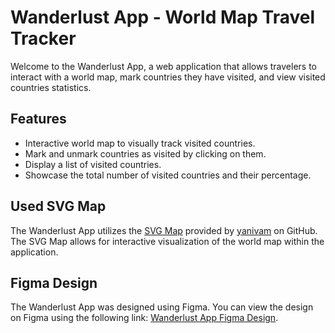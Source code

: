 # Wanderlust App - World Map Travel Tracker

Welcome to the Wanderlust App, a web application that allows travelers to interact with a world map, mark countries they have visited, and view visited countries statistics.

## Features

- Interactive world map to visually track visited countries.
- Mark and unmark countries as visited by clicking on them.
- Display a list of visited countries.
- Showcase the total number of visited countries and their percentage.

## Used SVG Map

The Wanderlust App utilizes the [SVG Map](https://yanivam.github.io/react-svg-worldmap/) provided by [yanivam](https://github.com/yanivam) on GitHub. The SVG Map allows for interactive visualization of the world map within the application.

## Figma Design

The Wanderlust App was designed using Figma. You can view the design on Figma using the following link: [Wanderlust App Figma Design](https://www.figma.com/file/YaDG0CWHw3ytz2kNczCKKG/Wanderlust-App-UI?type=design&mode=design&t=Lm4bUwr4Agv23MoG-1).
